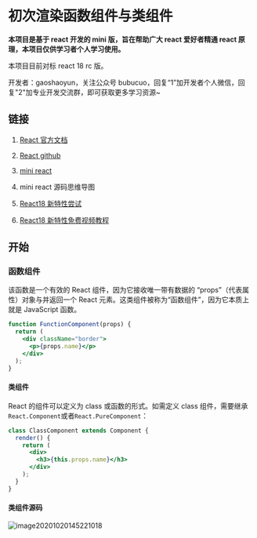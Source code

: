 # 初次渲染函数组件与类组件

**本项目是基于 react 开发的 mini 版，旨在帮助广大 react 爱好者精通 react 原理，本项目仅供学习者个人学习使用。**

本项目目前对标 react 18 rc 版。

开发者：gaoshaoyun，关注公众号 bubucuo，回复“1”加开发者个人微信，回复"2"加专业开发交流群，即可获取更多学习资源~



## 链接

1. [React 官方文档](https://react.docschina.org/)

2. [React github](https://github.com/facebook/react/)

3. [mini react](https://github.com/bubucuo/mini-react)

4. mini react 源码思维导图

5. [React18 新特性尝试](https://github.com/bubucuo/react18-ice)

6. [React18 新特性免费视频教程](https://www.bilibili.com/video/BV1rK4y137D3/)



## 开始

### 函数组件

该函数是一个有效的 React 组件，因为它接收唯一带有数据的 “props”（代表属性）对象与并返回一个 React 元素。这类组件被称为“函数组件”，因为它本质上就是 JavaScript 函数。

```jsx
function FunctionComponent(props) {
  return (
    <div className="border">
      <p>{props.name}</p>
    </div>
  );
}
```



#### 类组件

React 的组件可以定义为 class 或函数的形式。如需定义 class 组件，需要继承 `React.Component`或者`React.PureComponent`：

```jsx
class ClassComponent extends Component {
  render() {
    return (
      <div>
        <h3>{this.props.name}</h3>
      </div>
    );
  }
}
```



#### 类组件源码

![image20201020145221018](https://tva1.sinaimg.cn/large/008i3skNly1gy6fgal3jvj31ke0omjw1.jpg)



